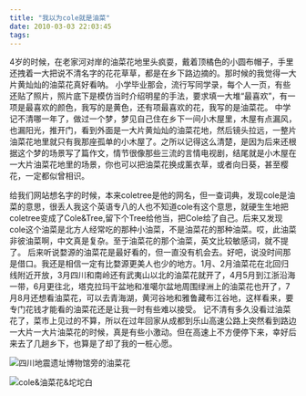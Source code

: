 ```yaml
---
title: "我以为cole就是油菜"
date: 2010-03-03 22:03:45
tags:
---
```


4岁的时候，在老家河对岸的油菜花地里头疯耍，戴着顶橘色的小圆布帽子，手里还拽着一大把说不清名字的花花草草，都是在乡下路边摘的。那时候的我觉得一大片黄灿灿的油菜花真好看呐。 小学毕业那会，流行写同学录，每个人一页，有些还贴了照片，照片底下是模仿当时介绍明星的手法，要求填一大堆“最喜欢”，有一项是最喜欢的颜色，我写的是黄色，还有项最喜欢的花，我写的是油菜花。 中学记不清哪一年了，做过一个梦，梦见自己住在乡下一间小木屋里，木屋有点漏风，也漏阳光，推开门，看到外面是一大片黄灿灿的油菜花地，然后镜头拉远，一整片油菜花地里就只有我那座孤单的小木屋了。之所以记得这么清楚，是因为后来还根据这个梦的场景写了篇作文，情节很像那些三流的言情电视剧，结尾就是小木屋在一大片油菜花地里的场景，你也可以把油菜花换成薰衣草，或者向日葵，甚至樱花，一定都似曾相识。 

给我们网站想名字的时候，本来coletree是他的网名，但一查词典，发现cole是油菜的意思，很丢人我这个英语专八的人也不知道cole有这个意思，就硬生生地把coletree变成了Cole&Tree,留下个Tree给他当，把Cole给了自己。后来又发现cole这个油菜是北方人经常吃的那种小油菜，不是油菜花的那种油菜。哎，此油菜非彼油菜啊，中文真是复杂。至于油菜花的那个油菜，英文比较敏感词，就不提了。 后来听说婺源的油菜花是最好看的，但一直没有机会去。好吧，说没时间那是借口。我还是相信一定有比婺源更美人也少的地方。1月、2月油菜花在北回归线附近开放，3月四川和南岭还有武夷山以北的油菜花就开了，4月5月到江浙沿海一带，6月更往北，塔克拉玛干盆地和准噶尔盆地周围绿洲上的油菜花也开了，7月8月还想看油菜花，可以去青海湖，黄河谷地和雅鲁藏布江谷地，这样看来，要专门花钱才能看的油菜花还是让我一时有些难以接受。 记不清有多久没看过油菜花了，菜市上见过的不算，所以在过年回家从成都到乐山高速公路上突然看到路边一大片一大片油菜花的时候，真是有些小激动。但在高速上不方便停下来，幸好后来去了几趟乡下，也算是了却了我的一桩心愿。 

![四川地震遗址博物馆旁的油菜花](../../../images/2010/e6b2b9e88f9ce88ab11.jpg "四川地震遗址博物馆旁的油菜花") 

![cole&油菜花&坨坨白](../../../images/2010/colee6b2b9e88f9ce88ab1.jpg "cole&油菜花&坨坨白")